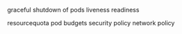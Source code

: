 graceful shutdown of pods
liveness 
readiness

resourcequota
pod budgets
security policy
network policy
